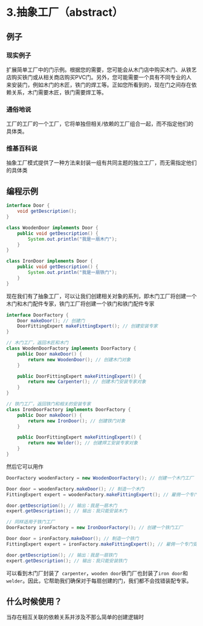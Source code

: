 # 3.抽象工厂（abstract）

## 例子

### 现实例子

扩展简单工厂中的门示例。根据您的需要，您可能会从木门店中购买木门、从铁艺店购买铁门或从相关商店购买PVC门。另外，您可能需要一个具有不同专业的人来安装门，例如木门的木匠，铁门的焊工等。正如您所看到的，现在门之间存在依赖关系，木门需要木匠，铁门需要焊工等。

### 通俗地说

工厂的工厂的一个工厂，它将单独但相关/依赖的工厂组合一起，而不指定他们的具体类。

### 维基百科说

抽象工厂模式提供了一种方法来封装一组有共同主题的独立工厂，而无需指定他们的具体类

## 编程示例

```java
interface Door {
    void getDescription();
}

class WoodenDoor implements Door {
    public void getDescription() {
        System.out.println("我是一扇木门");
    }
}

class IronDoor implements Door {
    public void getDescription() {
        System.out.println("我是一扇铁门");
    }
}
```

现在我们有了抽象工厂，可以让我们创建相关对象的系列，即木门工厂将创建一个木门和木门配件专家，铁门工厂将创建一个铁门和铁门配件专家

```java
interface DoorFactory {
    Door makeDoor(); // 创建门
    DoorFittingExpert makeFittingExpert(); // 创建安装专家
}

// 木门工厂，返回木匠和木门
class WoodenDoorFactory implements DoorFactory {
    public Door makeDoor() {
        return new WoodenDoor(); // 创建木门对象
    }

    public DoorFittingExpert makeFittingExpert() {
        return new Carpenter(); // 创建木门安装专家对象
    }
}

// 铁门工厂，返回铁门和相关的安装专家
class IronDoorFactory implements DoorFactory {
    public Door makeDoor() {
        return new IronDoor(); // 创建铁门对象
    }

    public DoorFittingExpert makeFittingExpert() {
        return new Welder(); // 创建焊工安装专家对象
    }
}
```

然后它可以用作

```java
DoorFactory woodenFactory = new WoodenDoorFactory(); // 创建一个木门工厂

Door door = woodenFactory.makeDoor(); // 制造一个木门
FittingExpert expert = woodenFactory.makeFittingExpert(); // 雇佣一个专门安装木门的专家

door.getDescription(); // 输出：我是一扇木门
expert.getDescription(); // 输出：我只能安装木门

// 同样适用于铁门工厂
DoorFactory ironFactory = new IronDoorFactory(); // 创建一个铁门工厂

Door door = ironFactory.makeDoor(); // 制造一个铁门
FittingExpert expert = ironFactory.makeFittingExpert(); // 雇佣一个专门安装铁门的专家

door.getDescription(); // 输出：我是一扇铁门
expert.getDescription(); // 输出：我只能安装铁门
```

可以看到木门厂封装了` carpenter`，`wooden door`铁门厂也封装了`iron door`和`welder`。因此，它帮助我们确保对于每扇创建的门，我们都不会找错装配专家。

## 什么时候使用？

当存在相互关联的依赖关系并涉及不那么简单的创建逻辑时